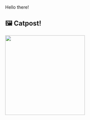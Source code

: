 Hello there!



## 🖼️ Catpost!

<sub>
    <img src="https://cdn2.thecatapi.com/images/egh.jpg" height="256">
</sub>

